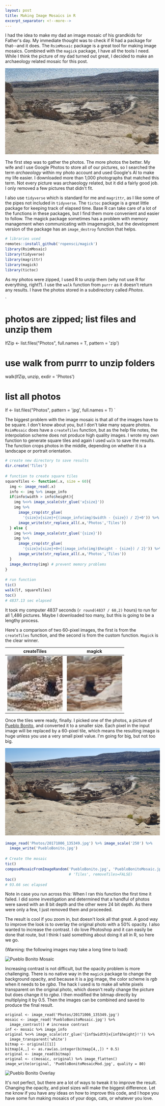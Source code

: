 ```yaml
---
layout: post
title: Making Image Mosaics in R
excerpt_separator: <!--more-->
---
```


I had the idea to make my dad an image mosaic of his grandkids for Father's day. My immediate thought was to check if R had a package for that--and it does. The `RsimMosaic` package is a great tool for making image mosaics. Combined with the `magick` package, I have all the tools I need. While I think the picture of my dad turned out great, I decided to make an archaeology related mosaic for this post.

![Mosaic Small](../images/PuebloBonitoMosaicSmall.jpg)

<!--more-->

The first step was to gather the photos. The more photos the better. My wife and I use Google Photos to store all of our pictures, so I searched the term *archaeology* within my photo account and used Google's AI to make my life easier. I downloaded more than 1,000 photographs that matched this term. Not every picture was archaeology related, but it did a fairly good job. I only removed a few pictures that didn't fit.

I also use `tidyverse` which is standard for me and `magrittr`, as I like some of the pipes not included in `tidyverse`. The `tictoc` package is a great little package for keeping track of elapsed time. Base R can take care of a lot of the functions in these packages, but I find them more convenient and easier to follow. The magick package sometimes has a problem with memory management when communicating with imagemagick, but the development version of the package has an `image_destroy` function that helps.

```r
# libraries used
remotes::install_github('ropensci/magick')
library(RsimMosaic)
library(tidyverse)
library(magrittr)
library(magick)
library(tictoc)
```

As my photos were zipped, I used R to unzip them (why not use R for everything, right?). I use the `walk` function from `purrr` as it doesn't return any results. I have the photos stored in a subdirectory called *Photos*.

`
# photos are zipped; list files and unzip them
lfZip <- list.files("Photos", full.names = T, pattern = 'zip')

# use walk from purrr to unzip folders
walk(lfZip, unzip, exdir = 'Photos')

# list all photos
lf <- list.files("Photos", pattern = 'jpg', full.names = T)
`

The biggest problem with the image mosaic is that all of the images have to be square. I don't know about you, but I don't take many square photos. `RsimMosaic` does have a `createTiles` function, but as the help file notes, the interpolation scheme does not produce high quality images. I wrote my own function to generate square tiles and again I used `walk` to save the results. The function crops photos in the middle, depending on whether it is a landscape or portrait orientation.

```r
# create new directory to save results
dir.create('Tiles')

# function to create square tiles
squareTiles <- function(.x, size = 60){
  img <- image_read(.x)
  info <- img %>% image_info
  if(info$width > info$height){
    img %<>% image_scale(str_glue('x{size}'))
    img %>%
      image_crop(str_glue(
        '{size}x{size}+{(image_info(img)$width - {size}) / 2}+0')) %>%
      image_write(str_replace_all(.x,'Photos','Tiles'))
  } else {
    img %<>% image_scale(str_glue('{size}'))
    img %>%
      image_crop(str_glue(
        '{size}x{size}+0+{(image_info(img)$height - {size}) / 2}')) %>%
      image_write(str_replace_all(.x,'Photos','Tiles'))
  }
  image_destroy(img) # prevent memory problems
}

# run function
tic()
walk(lf, squareTiles)
toc()
# 4837.13 sec elapsed
```

It took my computer 4837 seconds (`r round(4837 / 60,2)` hours) to run for all 1,486 pictures. Maybe I downloaded too many, but this is going to be a lengthy process.

Here's a comparison of two 60-pixel images, the first is from the `createTiles` function, and the second is from the custom function. `Magick` is the clear winner.

createTiles            |  magick
:-------------------------:|:-------------------------:
<img src="../images/createTiles.jpg" height="180">  |  <img src="../images/magick.jpg" height="180"> 

Once the tiles were ready, finally. I picked one of the photos, a picture of [Pueblo Bonito](https://en.wikipedia.org/wiki/Pueblo_Bonito), and converted it to a smaller size. Each pixel in the input image will be replaced by a 60-pixel tile, which means the resulting image is huge unless you use a very small pixel value. I'm going for big, but not too big.

![Pueblo Bonito](../images/PuebloBonitoOriginal.jpg)

```r
image_read('Photos/20171006_135349.jpg') %>% image_scale('250') %>%
  image_write('PuebloBonito.jpg')

# Create the mosaic
tic()
composeMosaicFromImageRandom('PuebloBonito.jpg', 'PuebloBonitoMosaic.jpg',
                             # 'Tiles', removeTiles=FALSE)
toc()
# 93.66 sec elapsed
```

Note in case you run across this: When I ran this function the first time it failed. I did some investigation and determined that a handful of photos were saved with an 8 bit depth and the other were 24 bit depth. As there were only a few, I just removed them and proceeded.

The result is cool if you zoom in, but doesn't look all that great. A good way to improve the look is to overlay the original photo with a 50% opacity. I also wanted to increase the contrast. I do love Photoshop and it can easily be done that route, but I think I said something about doing it all in R, so here we go.

(Warning: the following images may take a long time to load)

![Pueblo Bonito Mosaic](../images/PuebloBonitoMosaic.jpg)

Increasing contrast is not difficult, but the opacity problem is more challenging. There is no native way in the `magick` package to change the background opacity, and because it is a jpg image, the color scheme is *rgb* when it needs to be *rgba*. The hack I used is to make all white pixels transparent on the original photo, which doesn't really change the picture but does change it to *rgba*. I then modified the bitmap directly by multiplying it by 0.5. Then the images can be combined and saved to produce the final result.

```
original <- image_read('Photos/20171006_135349.jpg')
mosaic <- image_read('PuebloBonitoMosaic.jpg') %>%
  image_contrast() # increase contrast
inf <- mosaic %>% image_info
original %<>% image_scale(str_glue('{inf$width}x{inf$height}!')) %>%
  image_transparent('white')
bitmap <- original[[1]]
bitmap[4,,] <- as.raw(as.integer(bitmap[4,,]) * 0.5)
original <- image_read(bitmap)
original <- c(mosaic, original) %>% image_flatten()
image_write(original, 'PuebloBonitoMosaicMod.jpg', quality = 80)
```

![Pueblo Bonito Overlay](../images/PuebloBonitoMosaicMod.jpg)

It's not perfect, but there are a lot of ways to tweak it to improve the result. Changing the opacity, and pixel sizes will make the biggest difference. Let me know if you have any ideas on how to improve this code, and I hope you have some fun making mosaics of your dogs, cats, or whatever you love.
